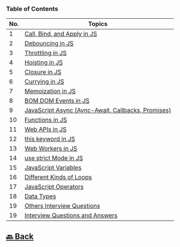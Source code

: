 ### Table of Contents

| No. | Topics                                                                                                                                          |
| --- | ----------------------------------------------------------------------------------------------------------------------------------------------- |
| 1   | <a href="https://github.com/sanjay9616/JavaScript/blob/master/JavaScript-Tutorial/Call-Bind-and-Apply.md">Call, Bind, and Apply in JS</a>       |
| 2   | <a href="https://github.com/sanjay9616/JavaScript/blob/master/JavaScript-Tutorial/Debouncing.md">Debouncing in JS</a>                           |
| 3   | <a href="https://github.com/sanjay9616/JavaScript/blob/master/JavaScript-Tutorial/Throttling.md">Throttling in JS</a>                           |
| 4   | <a href="https://github.com/sanjay9616/JavaScript/blob/master/JavaScript-Tutorial/Hoisting.md">Hoisting in JS</a>                               |
| 5   | <a href="https://github.com/sanjay9616/JavaScript/blob/master/JavaScript-Tutorial/Closure.md">Closure in JS</a>                                 |
| 6   | <a href="https://github.com/sanjay9616/JavaScript/blob/master/JavaScript-Tutorial/Currying.md">Currying in JS</a>                               |
| 7   | <a href="https://github.com/sanjay9616/JavaScript/blob/master/JavaScript-Tutorial/Memoization/README.md">Memoization in JS</a>                  |
| 8   | <a href="https://github.com/sanjay9616/JavaScript/blob/master/JavaScript-Tutorial/BOM-DOM-Events/README.md">BOM DOM Events in JS</a>            |
| 9   | <a href="https://github.com/sanjay9616/JavaScript/tree/master/JavaScript-Tutorial/Async">JavaScript Async (Aync-Await, Callbacks, Promises)</a> |
| 10  | <a href="https://github.com/sanjay9616/JavaScript/blob/master/JavaScript-Tutorial/Functions/README.md">Functions in JS</a>                      |
| 11  | <a href="https://github.com/sanjay9616/JavaScript/blob/master/JavaScript-Tutorial/Web-APIs/Interview.md">Web APIs in JS</a>                     |
| 12  | <a href="https://github.com/sanjay9616/JavaScript/blob/master/JavaScript-Tutorial/this%20keyword/README.md">this keyword in JS</a>              |
| 13  | <a href="https://github.com/sanjay9616/JavaScript/blob/master/JavaScript-Tutorial/Service%20Worker/README.md">Web Workers in JS</a>             |
| 14  | <a href="https://github.com/sanjay9616/JavaScript/blob/master/JavaScript-Tutorial/use%20strict%20Mode/README.md">use strict Mode in JS</a>      |
| 15  | <a href="https://github.com/sanjay9616/JavaScript/blob/master/JavaScript-Tutorial/Variables/README.md">JavaScript Variables</a>                 |
| 16  | <a href="https://github.com/sanjay9616/JavaScript/blob/master/JavaScript-Tutorial/Loops/README.md">Different Kinds of Loops</a>                 |
| 17  | <a href="https://github.com/sanjay9616/JavaScript/blob/master/JavaScript-Tutorial/Operators/README.md">JavaScript Operators</a>                 |
| 18  | <a href="https://github.com/sanjay9616/JavaScript/blob/master/JavaScript-Tutorial/Data-Types/README.md">Data Types</a>                          |
| 19  | <a href="https://github.com/sanjay9616/JavaScript/blob/master/JavaScript-Tutorial/Other/Interview.md">Others Interview Questions</a>            |
| 19  | <a href="https://github.com/sanjay9616/JavaScript/blob/master/JavaScript-Tutorial/Interview.md">Interview Questions and Answers</a>             |


<h2><a href="https://github.com/sanjay9616/JavaScript/blob/master/README.md"> 🔙 Back</a></h2>
